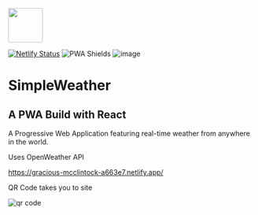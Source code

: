 <img src="https://i.ibb.co/47YYfy7/logo.png" width="70" height="70"> 

[![Netlify Status](https://api.netlify.com/api/v1/badges/60b07afd-c253-4f8e-8d42-9d50ff84ee35/deploy-status)](https://app.netlify.com/sites/gracious-mcclintock-a663e7/deploys)
![PWA Shields](https://www.pwa-shields.com/1.0.0/series/react/white/purple.svg)
![image](https://user-images.githubusercontent.com/28201707/120180155-49bdf700-c1c0-11eb-858d-f1e0ac3483f2.png)

# SimpleWeather
## A PWA Build with React 

A Progressive Web Application featuring real-time weather from anywhere in the world.

Uses OpenWeather API 

https://gracious-mcclintock-a663e7.netlify.app/

QR Code takes you to site

<img src='https://chart.googleapis.com/chart?cht=qr&chl=https%3A%2F%2Fgracious-mcclintock-a663e7.netlify.app%2F&chs=180x180&choe=UTF-8&chld=L|2' alt='qr code'><a href='https://www.qr-code-generator.com' border='0' style='cursor:default'  rel='nofollow'></a>
